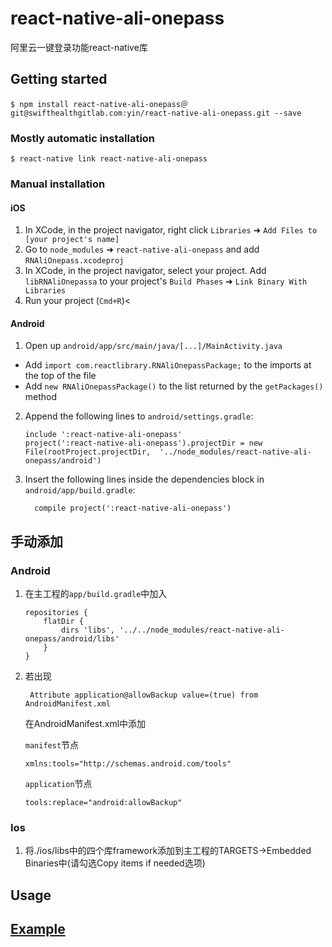 # react-native-ali-onepass
阿里云一键登录功能react-native库

## Getting started

`$ npm install react-native-ali-onepass＠git@swifthealthgitlab.com:yin/react-native-ali-onepass.git --save`

### Mostly automatic installation

`$ react-native link react-native-ali-onepass`

### Manual installation


#### iOS

1. In XCode, in the project navigator, right click `Libraries` ➜ `Add Files to [your project's name]`
2. Go to `node_modules` ➜ `react-native-ali-onepass` and add `RNAliOnepass.xcodeproj`
3. In XCode, in the project navigator, select your project. Add `libRNAliOnepassa` to your project's `Build Phases` ➜ `Link Binary With Libraries`
4. Run your project (`Cmd+R`)<

#### Android

1. Open up `android/app/src/main/java/[...]/MainActivity.java`
  - Add `import com.reactlibrary.RNAliOnepassPackage;` to the imports at the top of the file
  - Add `new RNAliOnepassPackage()` to the list returned by the `getPackages()` method
2. Append the following lines to `android/settings.gradle`:
  	```
  	include ':react-native-ali-onepass'
  	project(':react-native-ali-onepass').projectDir = new File(rootProject.projectDir, 	'../node_modules/react-native-ali-onepass/android')
  	```
3. Insert the following lines inside the dependencies block in `android/app/build.gradle`:
  	```
      compile project(':react-native-ali-onepass')
  	```

## 手动添加
### Android
1. 在主工程的`app/build.gradle`中加入
    ```
    repositories {
        flatDir {
            dirs 'libs', '../../node_modules/react-native-ali-onepass/android/libs'
        }
    }
    ```
2. 若出现
   ```
    Attribute application@allowBackup value=(true) from AndroidManifest.xml
   ```
   在AndroidManifest.xml中添加

   `manifest`节点
   ```
   xmlns:tools="http://schemas.android.com/tools"
   ```

   `application`节点
   ```
   tools:replace="android:allowBackup"
   ```

### Ios
1. 将./ios/libs中的四个库framework添加到主工程的TARGETS->Embedded Binaries中(请勾选Copy items if needed选项)

## Usage
## [Example](./example)
